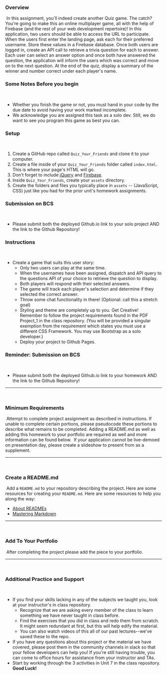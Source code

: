 ### Overview
​
In this assignment, you'll indeed create another Quiz game. The catch? You're going to make this an online multiplayer game, all with the help of Firebase (and the rest of your web development repertoire)! In this application, two users should be able to access the URL to participate. When the users first enter the landing page, ask each for their preferred username. Store these values in a Firebase database. Once both users are logged in, create an API call to retrieve a trivia question for each to answer. Each user can select an answer option and once both have answered the question, the application will inform the users which was correct and move on to the next question. At the end of the quiz, display a summary of the winner and number correct under each player's name.
​
### Some Notes Before you begin
​
* Whether you finish the game or not, you must hand in your code by the due date to avoid having your work marked incomplete. 
* We acknowledge you are assigned this task as a solo dev. Still, we do want to see you program this game as best you can.
​
### Setup
​
1. Create a GitHub repo called `Quiz_Your_Friends` and clone it to your computer.
​
2. Create a file inside of your `Quiz_Your_Friends` folder called `index.html`. This is where your page's HTML will go.
3. Don't forget to include [jQuery](https://cdnjs.cloudflare.com/ajax/libs/jquery/3.2.1/jquery.min.js) and [Firebase](https://www.gstatic.com/firebasejs/live/3.0/firebase.js).
​
4. Inside `Quiz_Your_Friends`, create your `assets` directory.
5. Create the folders and files you typically place in `assets` -- (JavaScript, CSS) just like you had for the prior unit's homework assignments.
​
### Submission on BCS
​
* Please submit both the deployed Github.io link to your solo project AND the link to the Github Repository!
​
### Instructions
​
* Create a game that suits this user story:
​
  * Only two users can play at the same time.
​
  * When the usernames have been assigned, dispatch and API query to the questions API of your choice to retrieve the question to display.
​
  * Both players will respond with their selected answers.
​
  * The game will track each player's selection and determine if they selected the correct answer.
​
  * Throw some chat functionality in there! (Optional: call this a stretch goal)
​
  * Styling and theme are completely up to you. Get Creative! Remember to follow the project requirements found in the PDF Project_1 in the class repository.
  (You will be provided a singular exemption from the requirement which states you must use a different CSS Framework. You may use Bootstrap as a solo developer.)
​
  * Deploy your project to Github Pages.
​
### Reminder: Submission on BCS
​
* Please submit both the deployed Github.io link to your homework AND the link to the Github Repository!
​
- - -
​
### Minimum Requirements
​
Attempt to complete project assignment as described in instructions. If unable to complete certain portions, please pseudocode these portions to describe what remains to be completed. Adding a README.md as well as adding this homework to your portfolio are required as well and more information can be found below.
​
If your application cannot be live-demoed on presentation day, please create a slideshow to present from as a supplement.
​
- - -
​
### Create a README.md
​
Add a `README.md` to your repository describing the project. Here are some resources for creating your `README.md`. Here are some resources to help you along the way:
​
* [About READMEs](https://help.github.com/articles/about-readmes/)
​
* [Mastering Markdown](https://guides.github.com/features/mastering-markdown/)
- - -
​
### Add To Your Portfolio
​
After completing the project please add the piece to your portfolio. 
​
- - -
​
### Additional Practice and Support
​
* If you find your skills lacking in any of the subjects we taught you, look at your instructor's in class repository. 
​
  * Recognize that we are asking every member of the class to learn something we have never taught in class before.
​
  * Find the exercises that you did in class and redo them from scratch. It might seem redundant at first, but this will help edify the material.
​
  * You can also watch videos of this all of our past lectures--we've saved these to the repo.
​
* If you have any questions about this project or the material we have covered, please post them in the community channels in slack so that your fellow developers can help you! If you're still having trouble, you can come to office hours for assistance from your instructor and TAs.
​
* Start by working through the 3 activities in Unit 7 in the class repository.
​
  **Good Luck!**